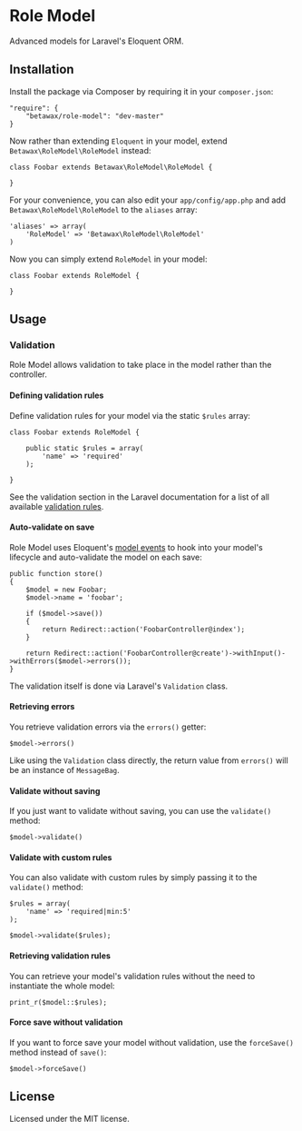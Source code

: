 # Role Model

Advanced models for Laravel's Eloquent ORM.

## Installation

Install the package via Composer by requiring it in your `composer.json`:

	"require": {
		"betawax/role-model": "dev-master"
	}

Now rather than extending `Eloquent` in your model, extend `Betawax\RoleModel\RoleModel` instead:

	class Foobar extends Betawax\RoleModel\RoleModel {
		
	}

For your convenience, you can also edit your `app/config/app.php` and add `Betawax\RoleModel\RoleModel` to the `aliases` array:

	'aliases' => array(
		'RoleModel' => 'Betawax\RoleModel\RoleModel'
	)

Now you can simply extend `RoleModel` in your model:

	class Foobar extends RoleModel {
		
	}

## Usage

### Validation

Role Model allows validation to take place in the model rather than the controller.

#### Defining validation rules

Define validation rules for your model via the static `$rules` array:

	class Foobar extends RoleModel {
		
		public static $rules = array(
			'name' => 'required'
		);
		
	}

See the validation section in the Laravel documentation for a list of all available [validation rules](http://four.laravel.com/docs/validation#available-validation-rules).

#### Auto-validate on save

Role Model uses Eloquent's [model events](http://four.laravel.com/docs/eloquent#model-events) to hook into your model's lifecycle and auto-validate the model on each save:

	public function store()
	{
		$model = new Foobar;
		$model->name = 'foobar';
		
		if ($model->save())
		{
			return Redirect::action('FoobarController@index');
		}
		
		return Redirect::action('FoobarController@create')->withInput()->withErrors($model->errors());
	}

The validation itself is done via Laravel's `Validation` class.

#### Retrieving errors

You retrieve validation errors via the `errors()` getter:

	$model->errors()

Like using the `Validation` class directly, the return value from `errors()` will be an instance of `MessageBag`.

#### Validate without saving

If you just want to validate without saving, you can use the `validate()` method:

	$model->validate()

#### Validate with custom rules

You can also validate with custom rules by simply passing it to the `validate()` method:

	$rules = array(
		'name' => 'required|min:5'
	);
	
	$model->validate($rules);

#### Retrieving validation rules

You can retrieve your model's validation rules without the need to instantiate the whole model:

	print_r($model::$rules);

#### Force save without validation

If you want to force save your model without validation, use the `forceSave()` method instead of `save()`:

	$model->forceSave()

## License

Licensed under the MIT license.
